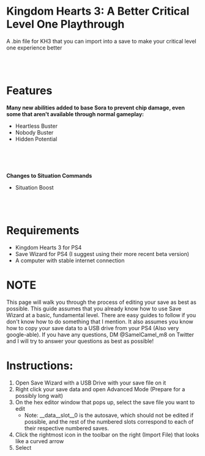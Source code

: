 # Kingdom Hearts 3: A Better Critical Level One Playthrough
A .bin file for KH3 that you can import into a save to make your critical level one experience better

<br/>
<br/>

# Features
**Many new abilities added to base Sora to prevent chip damage, even some that aren't available through normal gameplay:**
- Heartless Buster
- Nobody Buster
- Hidden Potential

<br/>
<br/>
<br/>

**Changes to Situation Commands**
- Situation Boost

<br/>
<br/>


# Requirements
- Kingdom Hearts 3 for PS4
- Save Wizard for PS4 (I suggest using their more recent beta version)
- A computer with stable internet connection

# NOTE
This page will walk you through the process of editing your save as best as possible. This guide assumes that you already know how to use Save Wizard at a basic, fundamental level. There are easy guides to follow if you don't know how to do something that I mention. It also assumes you know how to copy your save data to a USB drive from your PS4 (Also very google-able). If you have any questions, DM @SamelCamel_m8 on Twitter and I will try to answer your questions as best as possible!

# Instructions:
1. Open Save Wizard with a USB Drive with your save file on it
2. Right click your save data and open Advanced Mode (Prepare for a possibly long wait)
3. On the hex editor window that pops up, select the save file you want to edit
   - Note: \_\_data\_\_slot\_\_0 is the autosave, which should not be edited if possible, and the rest of the numbered slots correspond to each of their respective numbered saves.
4. Click the rightmost icon in the toolbar on the right (Import File) that looks like a curved arrow
5. Select 
